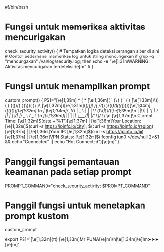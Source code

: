 
#!/bin/bash

# Fungsi untuk memeriksa aktivitas mencurigakan
check_security_activity() {
    # Tempatkan logika deteksi serangan siber di sini
    # Contoh sederhana: memeriksa log untuk string mencurigakan
    if grep -q "mencurigakan" /var/log/security.log; then
        echo -e "\e[1;31mWARNING: Aktivitas mencurigakan terdeteksi!\e[m"
    fi
}

# Fungsi untuk menampilkan prompt
custom_prompt() {
    PS1="\[\e[1;35m\] * ( * \[\e[1;36m\]( \` )\\ ) ( \` ( ( \[\e[1;33m\])\\))( ( (())/( ( )\\))( )\\ )\\ \[\e[1;32m\])\[\e[1;31m\]((_)()\\ )( /(_)) )\\((_)()((((_))))\[\e[1;34m\](((((_)(\[\e[1;37m\] \n   | \[\e[1;34m\]\/ |((_) | _ \\ | | | \\/ (_)_\\(_|_)_\\(_)\[\e[1;35m\]\n   | |\\/| | '_| | _/ |_| | |\\/| |/ _ \\ / _ \\   \n   \[\e[1;36m\]|_| |_|_| |_| \\\___/|_| |_/_/ \\_\\/ \\_\\ \n   \[\e[1;37m\]\n   Current Time: \[\e[1;32m\]\$(date +'%T')\[\e[1;37m\] | \[\e[1;36m\]Your Location: \[\e[1;32m\]\$(curl -s https://ipinfo.io/city), \$(curl -s https://ipinfo.io/region)\[\e[1;37m\] | \[\e[1;36m\]Your IP: \[\e[1;32m\]\$(curl -s https://ipinfo.io/ip)\[\e[1;37m\] | \[\e[1;36m\]VPN Status: \[\e[1;32m\]\$(ifconfig tun0 >/dev/null 2>&1 && echo "Connected" || echo "Not Connected")\[\e[m\]"
}

# Panggil fungsi pemantauan keamanan pada setiap prompt
PROMPT_COMMAND="check_security_activity; $PROMPT_COMMAND"

# Panggil fungsi untuk menetapkan prompt kustom
custom_prompt


export PS1='\[\e[1;32m\]{π} \[\e[1;33m\]Mr PUMA\[\e[m\]\n\[\e[1;34m\]\e[1m➤➤➤ \[\e[m\]'
